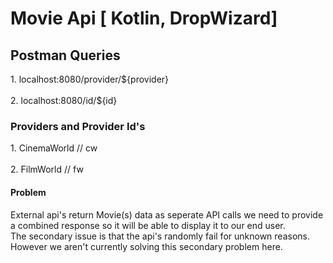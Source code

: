 <h1>Movie Api [ Kotlin, DropWizard]</h1>

<h2>Postman Queries</h2>
1. localhost:8080/provider/${provider} <br /> <br />
2. localhost:8080/id/${id}

<h3>Providers and Provider Id's</h3>
1. CinemaWorld // cw <br /> <br />
2. FilmWorld // fw

<h4>Problem </h4>
External api's return Movie(s) data as seperate API calls we need to provide a combined response so it will be able to display it to our end user. <br />
The secondary issue is that the api's randomly fail for unknown reasons. However we aren't currently solving this secondary problem here.